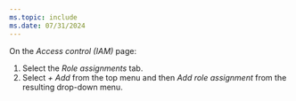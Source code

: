```yaml
---
ms.topic: include
ms.date: 07/31/2024
---
```

On the *Access control (IAM)* page:

1. Select the *Role assignments* tab.
1. Select *+ Add* from the top menu and then *Add role assignment* from the resulting drop-down menu.

